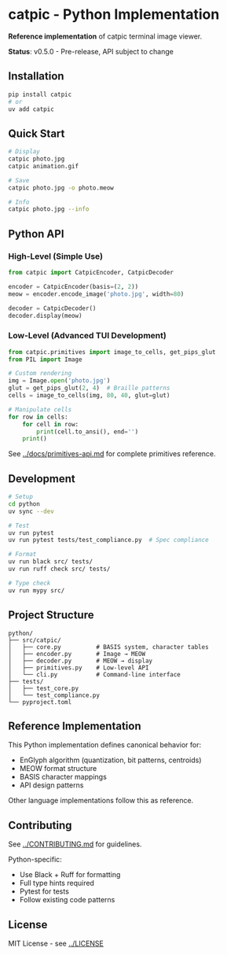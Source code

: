 # catpic - Python Implementation

**Reference implementation** of catpic terminal image viewer.

**Status**: v0.5.0 - Pre-release, API subject to change

## Installation

```bash
pip install catpic
# or
uv add catpic
```

## Quick Start

```bash
# Display
catpic photo.jpg
catpic animation.gif

# Save
catpic photo.jpg -o photo.meow

# Info
catpic photo.jpg --info
```

## Python API

### High-Level (Simple Use)

```python
from catpic import CatpicEncoder, CatpicDecoder

encoder = CatpicEncoder(basis=(2, 2))
meow = encoder.encode_image('photo.jpg', width=80)

decoder = CatpicDecoder()
decoder.display(meow)
```

### Low-Level (Advanced TUI Development)

```python
from catpic.primitives import image_to_cells, get_pips_glut
from PIL import Image

# Custom rendering
img = Image.open('photo.jpg')
glut = get_pips_glut(2, 4)  # Braille patterns
cells = image_to_cells(img, 80, 40, glut=glut)

# Manipulate cells
for row in cells:
    for cell in row:
        print(cell.to_ansi(), end='')
    print()
```

See [../docs/primitives-api.md](../docs/primitives-api.md) for complete primitives reference.

## Development

```bash
# Setup
cd python
uv sync --dev

# Test
uv run pytest
uv run pytest tests/test_compliance.py  # Spec compliance

# Format
uv run black src/ tests/
uv run ruff check src/ tests/

# Type check
uv run mypy src/
```

## Project Structure

```
python/
├── src/catpic/
│   ├── core.py          # BASIS system, character tables
│   ├── encoder.py       # Image → MEOW
│   ├── decoder.py       # MEOW → display
│   ├── primitives.py    # Low-level API
│   └── cli.py           # Command-line interface
├── tests/
│   ├── test_core.py
│   └── test_compliance.py
└── pyproject.toml
```

## Reference Implementation

This Python implementation defines canonical behavior for:
- EnGlyph algorithm (quantization, bit patterns, centroids)
- MEOW format structure
- BASIS character mappings
- API design patterns

Other language implementations follow this as reference.

## Contributing

See [../CONTRIBUTING.md](../CONTRIBUTING.md) for guidelines.

Python-specific:
- Use Black + Ruff for formatting
- Full type hints required
- Pytest for tests
- Follow existing code patterns

## License

MIT License - see [../LICENSE](../LICENSE)
